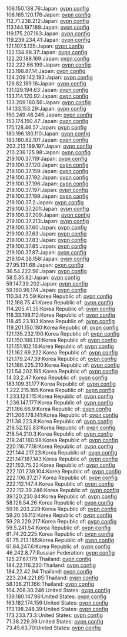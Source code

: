 106.150.138.76:Japan: [ovpn config](vpn/106_150_138_76.ovpn)  
106.165.120.176:Japan: [ovpn config](vpn/106_165_120_176.ovpn)  
112.71.238.212:Japan: [ovpn config](vpn/112_71_238_212.ovpn)  
113.144.197.188:Japan: [ovpn config](vpn/113_144_197_188.ovpn)  
119.175.207.163:Japan: [ovpn config](vpn/119_175_207_163.ovpn)  
119.239.234.41:Japan: [ovpn config](vpn/119_239_234_41.ovpn)  
121.107.5.135:Japan: [ovpn config](vpn/121_107_5_135.ovpn)  
122.134.98.37:Japan: [ovpn config](vpn/122_134_98_37.ovpn)  
122.20.188.169:Japan: [ovpn config](vpn/122_20_188_169.ovpn)  
122.222.66.199:Japan: [ovpn config](vpn/122_222_66_199.ovpn)  
123.198.87.14:Japan: [ovpn config](vpn/123_198_87_14.ovpn)  
124.209.142.183:Japan: [ovpn config](vpn/124_209_142_183.ovpn)  
126.82.189.16:Japan: [ovpn config](vpn/126_82_189_16.ovpn)  
131.129.194.63:Japan: [ovpn config](vpn/131_129_194_63.ovpn)  
133.114.120.92:Japan: [ovpn config](vpn/133_114_120_92.ovpn)  
133.209.160.56:Japan: [ovpn config](vpn/133_209_160_56.ovpn)  
14.133.153.29:Japan: [ovpn config](vpn/14_133_153_29.ovpn)  
150.249.46.245:Japan: [ovpn config](vpn/150_249_46_245.ovpn)  
153.174.150.47:Japan: [ovpn config](vpn/153_174_150_47.ovpn)  
175.128.46.57:Japan: [ovpn config](vpn/175_128_46_57.ovpn)  
180.196.180.110:Japan: [ovpn config](vpn/180_196_180_110.ovpn)  
183.180.82.101:Japan: [ovpn config](vpn/183_180_82_101.ovpn)  
203.213.189.197:Japan: [ovpn config](vpn/203_213_189_197.ovpn)  
210.236.125.98:Japan: [ovpn config](vpn/210_236_125_98.ovpn)  
219.100.37.119:Japan: [ovpn config](vpn/219_100_37_119.ovpn)  
219.100.37.120:Japan: [ovpn config](vpn/219_100_37_120.ovpn)  
219.100.37.159:Japan: [ovpn config](vpn/219_100_37_159.ovpn)  
219.100.37.192:Japan: [ovpn config](vpn/219_100_37_192.ovpn)  
219.100.37.196:Japan: [ovpn config](vpn/219_100_37_196.ovpn)  
219.100.37.197:Japan: [ovpn config](vpn/219_100_37_197.ovpn)  
219.100.37.199:Japan: [ovpn config](vpn/219_100_37_199.ovpn)  
219.100.37.2:Japan: [ovpn config](vpn/219_100_37_2.ovpn)  
219.100.37.201:Japan: [ovpn config](vpn/219_100_37_201.ovpn)  
219.100.37.209:Japan: [ovpn config](vpn/219_100_37_209.ovpn)  
219.100.37.213:Japan: [ovpn config](vpn/219_100_37_213.ovpn)  
219.100.37.60:Japan: [ovpn config](vpn/219_100_37_60.ovpn)  
219.100.37.63:Japan: [ovpn config](vpn/219_100_37_63.ovpn)  
219.100.37.83:Japan: [ovpn config](vpn/219_100_37_83.ovpn)  
219.100.37.85:Japan: [ovpn config](vpn/219_100_37_85.ovpn)  
219.100.37.87:Japan: [ovpn config](vpn/219_100_37_87.ovpn)  
219.104.38.158:Japan: [ovpn config](vpn/219_104_38_158.ovpn)  
27.95.131.68:Japan: [ovpn config](vpn/27_95_131_68.ovpn)  
36.54.222.56:Japan: [ovpn config](vpn/36_54_222_56.ovpn)  
58.5.35.82:Japan: [ovpn config](vpn/58_5_35_82.ovpn)  
59.147.39.202:Japan: [ovpn config](vpn/59_147_39_202.ovpn)  
59.190.96.174:Japan: [ovpn config](vpn/59_190_96_174.ovpn)  
110.34.75.59:Korea Republic of: [ovpn config](vpn/110_34_75_59.ovpn)  
112.168.75.41:Korea Republic of: [ovpn config](vpn/112_168_75_41.ovpn)  
114.205.41.35:Korea Republic of: [ovpn config](vpn/114_205_41_35.ovpn)  
118.33.198.112:Korea Republic of: [ovpn config](vpn/118_33_198_112.ovpn)  
118.45.23.103:Korea Republic of: [ovpn config](vpn/118_45_23_103.ovpn)  
119.201.150.180:Korea Republic of: [ovpn config](vpn/119_201_150_180.ovpn)  
121.135.232.190:Korea Republic of: [ovpn config](vpn/121_135_232_190.ovpn)  
121.150.186.131:Korea Republic of: [ovpn config](vpn/121_150_186_131.ovpn)  
121.151.102.16:Korea Republic of: [ovpn config](vpn/121_151_102_16.ovpn)  
121.162.69.222:Korea Republic of: [ovpn config](vpn/121_162_69_222.ovpn)  
121.179.247.39:Korea Republic of: [ovpn config](vpn/121_179_247_39.ovpn)  
121.186.225.210:Korea Republic of: [ovpn config](vpn/121_186_225_210.ovpn)  
121.54.202.195:Korea Republic of: [ovpn config](vpn/121_54_202_195.ovpn)  
14.33.2.47:Korea Republic of: [ovpn config](vpn/14_33_2_47.ovpn)  
183.109.31.177:Korea Republic of: [ovpn config](vpn/183_109_31_177.ovpn)  
1.222.215.165:Korea Republic of: [ovpn config](vpn/1_222_215_165.ovpn)  
1.233.124.115:Korea Republic of: [ovpn config](vpn/1_233_124_115.ovpn)  
1.236.147.177:Korea Republic of: [ovpn config](vpn/1_236_147_177.ovpn)  
211.186.66.9:Korea Republic of: [ovpn config](vpn/211_186_66_9.ovpn)  
211.206.178.141:Korea Republic of: [ovpn config](vpn/211_206_178_141.ovpn)  
211.38.223.8:Korea Republic of: [ovpn config](vpn/211_38_223_8.ovpn)  
218.52.125.83:Korea Republic of: [ovpn config](vpn/218_52_125_83.ovpn)  
218.54.210.3:Korea Republic of: [ovpn config](vpn/218_54_210_3.ovpn)  
219.241.160.98:Korea Republic of: [ovpn config](vpn/219_241_160_98.ovpn)  
220.116.77.18:Korea Republic of: [ovpn config](vpn/220_116_77_18.ovpn)  
221.144.217.23:Korea Republic of: [ovpn config](vpn/221_144_217_23.ovpn)  
221.147.187.143:Korea Republic of: [ovpn config](vpn/221_147_187_143.ovpn)  
221.153.75.22:Korea Republic of: [ovpn config](vpn/221_153_75_22.ovpn)  
222.101.239.104:Korea Republic of: [ovpn config](vpn/222_101_239_104.ovpn)  
222.106.37.217:Korea Republic of: [ovpn config](vpn/222_106_37_217.ovpn)  
222.112.147.4:Korea Republic of: [ovpn config](vpn/222_112_147_4.ovpn)  
222.112.39.246:Korea Republic of: [ovpn config](vpn/222_112_39_246.ovpn)  
39.120.230.84:Korea Republic of: [ovpn config](vpn/39_120_230_84.ovpn)  
58.126.54.26:Korea Republic of: [ovpn config](vpn/58_126_54_26.ovpn)  
59.16.203.229:Korea Republic of: [ovpn config](vpn/59_16_203_229.ovpn)  
59.20.56.112:Korea Republic of: [ovpn config](vpn/59_20_56_112.ovpn)  
59.28.229.217:Korea Republic of: [ovpn config](vpn/59_28_229_217.ovpn)  
59.5.241.54:Korea Republic of: [ovpn config](vpn/59_5_241_54.ovpn)  
61.74.20.225:Korea Republic of: [ovpn config](vpn/61_74_20_225.ovpn)  
61.75.213.185:Korea Republic of: [ovpn config](vpn/61_75_213_185.ovpn)  
61.84.247.6:Korea Republic of: [ovpn config](vpn/61_84_247_6.ovpn)  
46.242.8.77:Russian Federation: [ovpn config](vpn/46_242_8_77.ovpn)  
125.27.67.179:Thailand: [ovpn config](vpn/125_27_67_179.ovpn)  
184.22.116.230:Thailand: [ovpn config](vpn/184_22_116_230.ovpn)  
184.22.42.94:Thailand: [ovpn config](vpn/184_22_42_94.ovpn)  
223.204.221.85:Thailand: [ovpn config](vpn/223_204_221_85.ovpn)  
58.136.211.166:Thailand: [ovpn config](vpn/58_136_211_166.ovpn)  
104.208.30.246:United States: [ovpn config](vpn/104_208_30_246.ovpn)  
139.180.147.96:United States: [ovpn config](vpn/139_180_147_96.ovpn)  
163.182.174.159:United States: [ovpn config](vpn/163_182_174_159.ovpn)  
173.198.248.39:United States: [ovpn config](vpn/173_198_248_39.ovpn)  
173.233.73.3:United States: [ovpn config](vpn/173_233_73_3.ovpn)  
71.38.229.39:United States: [ovpn config](vpn/71_38_229_39.ovpn)  
73.45.63.70:United States: [ovpn config](vpn/73_45_63_70.ovpn)  
